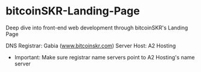 # bitcoinSKR-Landing-Page
Deep dive into front-end web development through bitcoinSKR's Landing Page


DNS Registrar: Gabia (www.bitcoinskr.com)
Server Host: A2 Hosting 
- Important: Make sure registrar name servers point to A2 Hosting's name server

